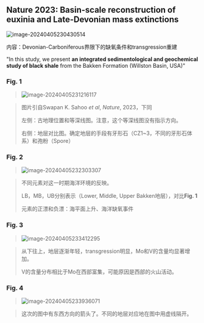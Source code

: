## Nature 2023: Basin-scale reconstruction of euxinia and Late-Devonian mass extinctions

![image-20240405230430514](C:\Users\Dorr\AppData\Roaming\Typora\typora-user-images\image-20240405230430514.png)

内容：Devonian-Carboniferous界限下的缺氧条件和transgression重建

"In this study, we present **an integrated sedimentological and geochemical study of black shale** from the Bakken Formation (Willston Basin, USA)"



### Fig. 1

> ![image-20240405231216117](C:\Users\Dorr\AppData\Roaming\Typora\typora-user-images\image-20240405231216117.png)

> 图片引自Swapan K. Sahoo *et al*, *Nature*,  2023，下同
>
> 左侧：古地理位置和等深线图。注意，这个等深线图没有指示方向。
>
> 右侧：地层对比图。确定地层的手段有牙形石（CZ1~3，不同的牙形石体系）和孢粉（Spore）

### Fig. 2

> ![image-20240405232303307](C:\Users\Dorr\AppData\Roaming\Typora\typora-user-images\image-20240405232303307.png)

> 不同元素对这一时期海洋环境的反映。
>
> LB，MB，UB分别表示（Lower, Middle, Upper Bakken地层），对比**Fig. 1**
>
> 元素的正漂和负漂：海平面上升、海洋缺氧事件

### Fig. 3

> ![image-20240405233412295](C:\Users\Dorr\AppData\Roaming\Typora\typora-user-images\image-20240405233412295.png)

> 从下往上，地层逐渐年轻，transgression明显，Mo和V的含量均显著增加。
>
> V的含量分布相比于Mo在西部富集，可能原因是西部的火山活动。

### Fig. 4

> ![image-20240405233936071](C:\Users\Dorr\AppData\Roaming\Typora\typora-user-images\image-20240405233936071.png)

> 这次的图中有东西方向的箭头了。不同的地层对应地在图中用虚线隔开。

